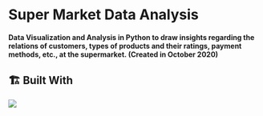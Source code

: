 # Super Market Data Analysis 

####  Data Visualization and Analysis in Python to draw insights regarding the relations of customers, types of products and their ratings, payment methods, etc., at the supermarket. (Created in October 2020)

## 🏗️ Built With
[![](https://img.shields.io/badge/Numpy-777BB4?style=for-the-badge&logo=numpy&logoColor=white)]()







